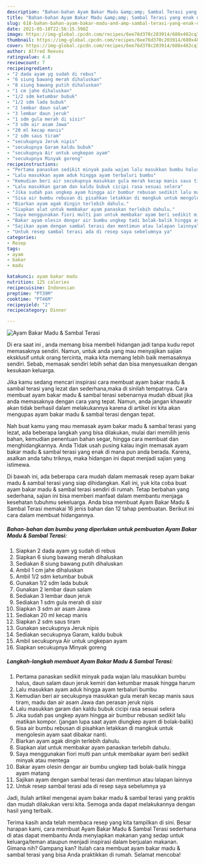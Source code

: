 ```yaml
---
description: "Bahan-bahan Ayam Bakar Madu &amp;amp; Sambal Terasi yang enak dan Mudah Dibuat"
title: "Bahan-bahan Ayam Bakar Madu &amp;amp; Sambal Terasi yang enak dan Mudah Dibuat"
slug: 618-bahan-bahan-ayam-bakar-madu-and-amp-sambal-terasi-yang-enak-dan-mudah-dibuat
date: 2021-05-10T22:56:15.598Z
image: https://img-global.cpcdn.com/recipes/6ee76d370c203914/680x482cq70/ayam-bakar-madu-sambal-terasi-foto-resep-utama.jpg
thumbnail: https://img-global.cpcdn.com/recipes/6ee76d370c203914/680x482cq70/ayam-bakar-madu-sambal-terasi-foto-resep-utama.jpg
cover: https://img-global.cpcdn.com/recipes/6ee76d370c203914/680x482cq70/ayam-bakar-madu-sambal-terasi-foto-resep-utama.jpg
author: Alfred Reeves
ratingvalue: 4.8
reviewcount: 7
recipeingredient:
- "2 dada ayam yg sudah di rebus"
- "6 siung bawang merah dihaluskan"
- "8 siung bawang putih dihaluskan"
- "1 cm jahe dihaluskan"
- "1/2 sdm ketumbar bubuk"
- "1/2 sdm lada bubuk"
- "2 lembar daun salam"
- "3 lembar daun jeruk"
- "1 sdm gula merah di sisir"
- "3 sdm air asam Jawa"
- "20 ml kecap manis"
- "2 sdm saus tiram"
- "secukupnya Jeruk nipis"
- "secukupnya Garam kaldu bubuk"
- "secukupnya Air untuk ungkepan ayam"
- "secukupnya Minyak goreng"
recipeinstructions:
- "Pertama panaskan sedikit minyak pada wajan lalu masukkan bumbu halus, daun salam daun jeruk kemiri dan ketumbar masak hingga harum"
- "Lalu masukkan ayam aduk hingga ayam terbaluri bumbu"
- "Kemudian beri air secukupnya masukkan gula merah kecap manis saus tiram, madu dan air asam Jawa dan perasan jeruk nipis"
- "Lalu masukkan garam dan kaldu bubuk cicipi rasa sesuai selera"
- "Jika sudah pas ungkep ayam hingga air bumbur rebusan sedikit lalu matikan kompor. (jangan lupa saat ayam diungkep ayam di bolak-balik)"
- "Sisa air bumbu rebusan di pisahkan letakkan di mangkuk untuk mengolesin ayam saat dibakar nanti."
- "Biarkan ayam agak dingin terlebih dahulu."
- "Siapkan alat untuk membakar ayam panaskan terlebih dahulu."
- "Saya menggunakan fiori multi pan untuk membakar ayam beri sedikit minyak atau mentega"
- "Bakar ayam olesin dengar air bumbu ungkep tadi bolak-balik hingga ayam matang"
- "Sajikan ayam dengan sambal terasi dan mentimun atau lalapan lainnya"
- "Untuk resep sambal terasi ada di resep saya sebelumnya ya"
categories:
- Resep
tags:
- ayam
- bakar
- madu

katakunci: ayam bakar madu 
nutrition: 125 calories
recipecuisine: Indonesian
preptime: "PT39M"
cooktime: "PT46M"
recipeyield: "2"
recipecategory: Dinner

---
```



![Ayam Bakar Madu &amp; Sambal Terasi](https://img-global.cpcdn.com/recipes/6ee76d370c203914/680x482cq70/ayam-bakar-madu-sambal-terasi-foto-resep-utama.jpg)

Di era  saat ini , anda memang bisa membeli hidangan jadi tanpa kudu repot memasaknya sendiri. Namun, untuk anda yang mau menyajikan sajian eksklusif untuk orang tercinta, maka kita memang lebih baik memasaknya sendiri. Sebab, memasak sendiri lebih sehat dan bisa menyesuaikan dengan kesukaan keluarga.

Jika kamu sedang mencari inspirasi cara membuat ayam bakar madu &amp; sambal terasi yang lezat dan sederhana,maka di sinilah tempatnya. Cara membuat ayam bakar madu &amp; sambal terasi  sebenarnya mudah dibuat jika anda memasaknya dengan cara yang tepat. Namun, anda jangan khawatir akan tidak berhasil dalam melakukannya 
karena di artikel ini kita akan mengupas ayam bakar madu &amp; sambal terasi dengan tepat.  



Nah buat kamu yang mau memasak ayam bakar madu &amp; sambal terasi yang lezat, ada beberapa langkah yang bisa dilakukan, mulai dari memilih jenis bahan, kemudian penentuan bahan segar, hingga cara membuat dan menghidangkannya. Anda Tidak usah pusing kalau ingin memasak ayam bakar madu &amp; sambal terasi yang enak di mana pun anda berada. Karena, asalkan anda  tahu triknya, maka hidangan ini dapat menjadi sajian yang istimewa.

Di bawah ini, ada beberapa cara mudah dalam memasak resep ayam bakar madu &amp; sambal terasi yang siap dihidangkan. Kali ini, yuk kita coba buat ayam bakar madu &amp; sambal terasi sendiri di rumah. Tetap berbahan yang sederhana, sajian ini bisa memberi manfaat dalam membantu menjaga kesehatan tubuhmu sekeluarga. Anda bisa membuat Ayam Bakar Madu &amp; Sambal Terasi memakai 16 jenis bahan dan 12 tahap pembuatan. Berikut ini cara dalam membuat hidangannya.

<!--inarticleads1-->

##### Bahan-bahan dan bumbu yang diperlukan untuk pembuatan Ayam Bakar Madu &amp; Sambal Terasi:

1. Siapkan 2 dada ayam yg sudah di rebus
1. Siapkan 6 siung bawang merah dihaluskan
1. Sediakan 8 siung bawang putih dihaluskan
1. Ambil 1 cm jahe dihaluskan
1. Ambil 1/2 sdm ketumbar bubuk
1. Gunakan 1/2 sdm lada bubuk
1. Gunakan 2 lembar daun salam
1. Sediakan 3 lembar daun jeruk
1. Sediakan 1 sdm gula merah di sisir
1. Siapkan 3 sdm air asam Jawa
1. Sediakan 20 ml kecap manis
1. Siapkan 2 sdm saus tiram
1. Gunakan secukupnya Jeruk nipis
1. Sediakan secukupnya Garam, kaldu bubuk
1. Ambil secukupnya Air untuk ungkepan ayam
1. Siapkan secukupnya Minyak goreng




<!--inarticleads2-->

##### Langkah-langkah membuat Ayam Bakar Madu &amp; Sambal Terasi:

1. Pertama panaskan sedikit minyak pada wajan lalu masukkan bumbu halus, daun salam daun jeruk kemiri dan ketumbar masak hingga harum
1. Lalu masukkan ayam aduk hingga ayam terbaluri bumbu
1. Kemudian beri air secukupnya masukkan gula merah kecap manis saus tiram, madu dan air asam Jawa dan perasan jeruk nipis
1. Lalu masukkan garam dan kaldu bubuk cicipi rasa sesuai selera
1. Jika sudah pas ungkep ayam hingga air bumbur rebusan sedikit lalu matikan kompor. (jangan lupa saat ayam diungkep ayam di bolak-balik)
1. Sisa air bumbu rebusan di pisahkan letakkan di mangkuk untuk mengolesin ayam saat dibakar nanti.
1. Biarkan ayam agak dingin terlebih dahulu.
1. Siapkan alat untuk membakar ayam panaskan terlebih dahulu.
1. Saya menggunakan fiori multi pan untuk membakar ayam beri sedikit minyak atau mentega
1. Bakar ayam olesin dengar air bumbu ungkep tadi bolak-balik hingga ayam matang
1. Sajikan ayam dengan sambal terasi dan mentimun atau lalapan lainnya
1. Untuk resep sambal terasi ada di resep saya sebelumnya ya




Jadi, itulah artikel mengenai  ayam bakar madu &amp; sambal terasi  yang praktis dan mudah dilakukan versi kita. Semoga anda dapat melakukannya dengan hasil yang terbaik. 

Terima kasih anda telah membaca resep yang kita tampilkan di sini. Besar harapan kami, cara membuat  Ayam Bakar Madu &amp; Sambal Terasi sederhana di atas dapat membantu Anda menyiapkan makanan yang sedap untuk keluarga/teman ataupun menjadi inspirasi dalam berjualan makanan. Gimana nih? Gampang kan? Itulah cara membuat ayam bakar madu &amp; sambal terasi yang bisa Anda praktikkan di rumah. Selamat mencoba!

